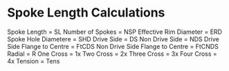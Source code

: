 # Spoke Length Calculations

Spoke Length = SL
Number of Spokes = NSP
Effective Rim Diameter = ERD
Spoke Hole Diametere = SHD
Drive Side = DS
Non Drive Side = NDS
Drive Side Flange to Centre = FtCDS
Non Drive Side Flange to Centre = FtCNDS
Radial = R
One Cross = 1x
Two Cross = 2x
Three Cross = 3x
Four Cross = 4x
Tension = Tens
